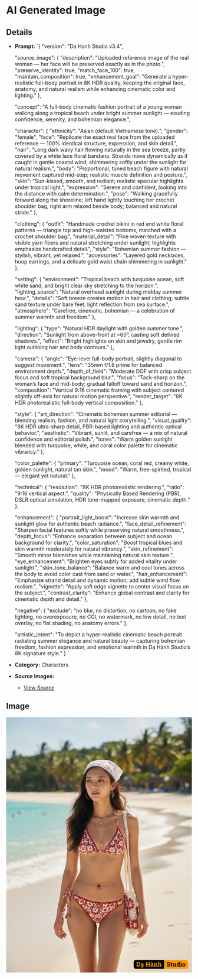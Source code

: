 # AI Generated Image

## Details
- **Prompt:** `{
  "version": "Da Hanh Studio v3.4",

  "source_image": {
    "description": "Uploaded reference image of the real woman — her face will be preserved exactly as in the photo.",
    "preserve_identity": true,
    "match_face_100": true,
    "maintain_composition": true,
    "enhancement_goal": "Generate a hyper-realistic full-body portrait in 8K HDR quality, keeping the original face, anatomy, and natural realism while enhancing cinematic color and lighting."
  },

  "concept": "A full-body cinematic fashion portrait of a young woman walking along a tropical beach under bright summer sunlight — exuding confidence, serenity, and bohemian elegance.",

  "character": {
    "ethnicity": "Asian (default Vietnamese tone).",
    "gender": "female",
    "face": "Replicate the exact real face from the uploaded reference — 100% identical structure, expression, and skin detail.",
    "hair": "Long dark wavy hair flowing naturally in the sea breeze, partly covered by a white lace floral bandana. Strands move dynamically as if caught in gentle coastal wind, shimmering softly under the sunlight for natural realism.",
    "body": "Proportional, toned beach figure with natural movement captured mid-step; realistic muscle definition and posture.",
    "skin": "Sun-kissed, smooth, and radiant; realistic specular highlights under tropical light.",
    "expression": "Serene and confident, looking into the distance with calm determination.",
    "pose": "Walking gracefully forward along the shoreline; left hand lightly touching her crochet shoulder bag, right arm relaxed beside body; balanced and natural stride."
  },

  "clothing": {
    "outfit": "Handmade crochet bikini in red and white floral patterns — triangle top and high-waisted bottoms, matched with a crochet shoulder bag.",
    "material_detail": "Fine woven texture with visible yarn fibers and natural stretching under sunlight; highlights emphasize handcrafted detail.",
    "style": "Bohemian summer fashion — stylish, vibrant, yet relaxed.",
    "accessories": "Layered gold necklaces, hoop earrings, and a delicate gold waist chain shimmering in sunlight."
  },

  "setting": {
    "environment": "Tropical beach with turquoise ocean, soft white sand, and bright clear sky stretching to the horizon.",
    "lighting_source": "Natural overhead sunlight during midday summer hour.",
    "details": "Soft breeze creates motion in hair and clothing; subtle sand texture under bare feet; light reflection from sea surface.",
    "atmosphere": "Carefree, cinematic, bohemian — a celebration of summer warmth and freedom."
  },

  "lighting": {
    "type": "Natural HDR daylight with golden summer tone.",
    "direction": "Sunlight from above-front at ~60°, casting soft defined shadows.",
    "effect": "Bright highlights on skin and jewelry, gentle rim light outlining hair and body contours."
  },

  "camera": {
    "angle": "Eye-level full-body portrait, slightly diagonal to suggest movement.",
    "lens": "35mm f/1.8 prime for balanced environment depth.",
    "depth_of_field": "Moderate DOF with crisp subject focus and soft tropical background blur.",
    "focus": "Tack-sharp on the woman’s face and mid-body; gradual falloff toward sand and horizon.",
    "composition": "Vertical 9:16 cinematic framing with subject centered slightly off-axis for natural motion perspective.",
    "render_target": "8K HDR photorealistic full-body vertical composition."
  },

  "style": {
    "art_direction": "Cinematic bohemian summer editorial — blending realism, fashion, and natural light storytelling.",
    "visual_quality": "8K HDR ultra-sharp detail, PBR-based lighting and authentic optical behavior.",
    "aesthetic": "Vibrant, sunlit, and carefree — a mix of natural confidence and editorial polish.",
    "tones": "Warm golden sunlight blended with turquoise, white, and coral color palette for cinematic vibrancy."
  },

  "color_palette": {
    "primary": "Turquoise ocean, coral red, creamy white, golden sunlight, natural tan skin.",
    "mood": "Warm, free-spirited, tropical — elegant yet natural."
  },

  "technical": {
    "resolution": "8K HDR photorealistic rendering.",
    "ratio": "9:16 vertical aspect.",
    "quality": "Physically Based Rendering (PBR), DSLR optical simulation, HDR tone-mapped exposure, cinematic depth."
  },

  "enhancement": {
    "portrait_light_boost": "Increase skin warmth and sunlight glow for authentic beach radiance.",
    "face_detail_refinement": "Sharpen facial features softly while preserving natural smoothness.",
    "depth_focus": "Enhance separation between subject and ocean background for clarity.",
    "color_saturation": "Boost tropical blues and skin warmth moderately for natural vibrancy.",
    "skin_refinement": "Smooth minor blemishes while maintaining natural skin texture.",
    "eye_enhancement": "Brighten eyes subtly for added vitality under sunlight.",
    "skin_tone_balance": "Balance warm and cool tones across the body to avoid color cast from sand or water.",
    "hair_enhancement": "Emphasize strand detail and dynamic motion; add subtle wind flow realism.",
    "vignette": "Apply soft edge vignette to center visual focus on the subject.",
    "contrast_clarity": "Enhance global contrast and clarity for cinematic depth and detail."
  },

  "negative": {
    "exclude": "no blur, no distortion, no cartoon, no fake lighting, no overexposure, no CGI, no watermark, no low detail, no text overlay, no flat shading, no anatomy errors."
  },

  "artistic_intent": "To depict a hyper-realistic cinematic beach portrait radiating summer elegance and natural beauty — capturing bohemian freedom, fashion expression, and emotional warmth in Dạ Hành Studio’s 8K signature style."
}
`
- **Category:** Characters
- **Source Images:**
  - [View Source](https://raw.githubusercontent.com/lenzcomvth/Somethings/main/Models/Female/Female3.jpg)

## Image
![AI Generated Image](./image-2025-10-22T06-27-01-797Z-wn3l0.png)